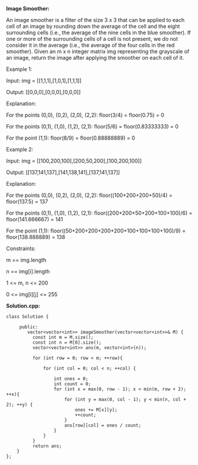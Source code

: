 **Image Smoother:**


  An image smoother is a filter of the size 3 x 3 that can be applied to each cell of an image by rounding down the average of the cell and the eight surrounding cells 
  (i.e., the average of the nine cells in the blue smoother). 
  If one or more of the surrounding cells of a cell is not present, we do not consider it in the average (i.e., the average of the four cells in the red smoother).
  Given an m x n integer matrix img representing the grayscale of an image, return the image after applying the smoother on each cell of it.

Example 1:

  Input: img = [[1,1,1],[1,0,1],[1,1,1]]

  
  Output: [[0,0,0],[0,0,0],[0,0,0]]
  
  Explanation:
  
  For the points (0,0), (0,2), (2,0), (2,2): floor(3/4) = floor(0.75) = 0
  
  For the points (0,1), (1,0), (1,2), (2,1): floor(5/6) = floor(0.83333333) = 0
  
  For the point (1,1): floor(8/9) = floor(0.88888889) = 0

Example 2:

  Input: img = [[100,200,100],[200,50,200],[100,200,100]]
  
  Output: [[137,141,137],[141,138,141],[137,141,137]]
  
  Explanation:
  
  For the points (0,0), (0,2), (2,0), (2,2): floor((100+200+200+50)/4) = floor(137.5) = 137
  
  For the points (0,1), (1,0), (1,2), (2,1): floor((200+200+50+200+100+100)/6) = floor(141.666667) = 141
  
  For the point (1,1): floor((50+200+200+200+200+100+100+100+100)/9) = floor(138.888889) = 138 
  

Constraints:

  m == img.length
  
  n == img[i].length
  
  1 <= m, n <= 200
  
  0 <= img[i][j] <= 255
  

**Solution.cpp:**

    class Solution {
         
         public:
            vector<vector<int>> imageSmoother(vector<vector<int>>& M) {
              const int m = M.size();
              const int n = M[0].size();
              vector<vector<int>> ans(m, vector<int>(n));
          
              for (int row = 0; row < m; ++row){
          
                  for (int col = 0; col < n; ++col) {
          
                      int ones = 0;
                      int count = 0;
                      for (int x = max(0, row - 1); x < min(m, row + 2); ++x){
                          for (int y = max(0, col - 1); y < min(n, col + 2); ++y) {
                              ones += M[x][y];
                              ++count;
                          }
                          ans[row][col] = ones / count;
                      }
                  }
              }
              return ans;
        }
    };
